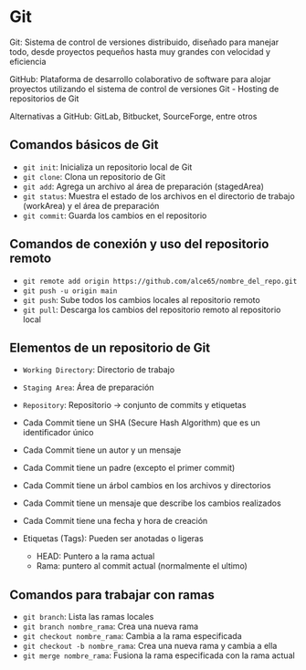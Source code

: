 # Git

Git: Sistema de control de versiones distribuido, diseñado para manejar todo, desde proyectos pequeños hasta muy grandes con velocidad y eficiencia

GitHub: Plataforma de desarrollo colaborativo de software para alojar proyectos utilizando el sistema de control de versiones Git - Hosting de repositorios de Git

Alternativas a GitHub: GitLab, Bitbucket, SourceForge, entre otros

## Comandos básicos de Git

- `git init`: Inicializa un repositorio local de Git
- `git clone`: Clona un repositorio de Git
- `git add`: Agrega un archivo al área de preparación (stagedArea)
- `git status`: Muestra el estado de los archivos en el directorio de trabajo (workArea) y el área de preparación
- `git commit`: Guarda los cambios en el repositorio

## Comandos de conexión  y uso del repositorio remoto

- `git remote add origin https://github.com/alce65/nombre_del_repo.git`
- `git push -u origin main`
- `git push`: Sube todos los cambios locales al repositorio remoto
- `git pull`: Descarga los cambios del repositorio remoto al repositorio local

## Elementos de un repositorio de Git

- `Working Directory`: Directorio de trabajo
- `Staging Area`: Área de preparación
- `Repository`: Repositorio -> conjunto de commits y etiquetas

- Cada Commit tiene un SHA (Secure Hash Algorithm) que es un identificador único
- Cada Commit tiene un autor y un mensaje
- Cada Commit tiene un padre (excepto el primer commit)
- Cada Commit tiene un árbol cambios en los archivos y directorios
- Cada Commit tiene un mensaje que describe los cambios realizados
- Cada Commit tiene una fecha y hora de creación

- Etiquetas (Tags): Pueden ser anotadas o ligeras
  - HEAD: Puntero a la rama actual
  - Rama: puntero al commit actual (normalmente el ultimo)
  
## Comandos para trabajar con ramas

- `git branch`: Lista las ramas locales
- `git branch nombre_rama`: Crea una nueva rama
- `git checkout nombre_rama`: Cambia a la rama especificada
- `git checkout -b nombre_rama`: Crea una nueva rama y cambia a ella
- `git merge nombre_rama`: Fusiona la rama especificada con la rama actual
